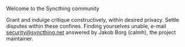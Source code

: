 Welcome to the Syncthing community

Grant and indulge critique constructively, within desired privacy.
Settle disputes within these confines.
Finding yourselves unable, e-mail security@syncthing.net answered by Jakob Borg (calmh), the project maintainer. 
